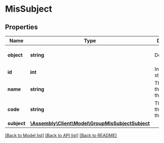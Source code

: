 # MisSubject

## Properties
Name | Type | Description | Notes
------------ | ------------- | ------------- | -------------
**object** | **string** | Descriminator | [optional] [default to 'mis_subject']
**id** | **int** | Internal stable ID | [optional] 
**name** | **string** | The name of the subject in the MIS | [optional] 
**code** | **string** | The code of the subject in the MIS | [optional] 
**subject** | [**\Assembly\Client\Model\GroupMisSubjectSubject**](GroupMisSubjectSubject.md) |  | [optional] 

[[Back to Model list]](../README.md#documentation-for-models) [[Back to API list]](../README.md#documentation-for-api-endpoints) [[Back to README]](../README.md)


